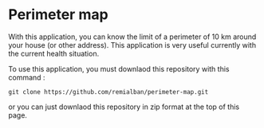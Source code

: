 # Perimeter map
With this application, you can know the limit of a perimeter of 10 km around your house (or other address). This application is very useful currently with the current health situation.

To use this application, you must downlaod this repository with this command :
```
git clone https://github.com/remialban/perimeter-map.git
```
or you can just downlaod this repository in zip format at the top of this page.
